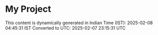 # My Project

This content is dynamically generated in Indian Time (IST): 2025-02-08 04:45:31 IST
Converted to UTC: 2025-02-07 23:15:31 UTC
